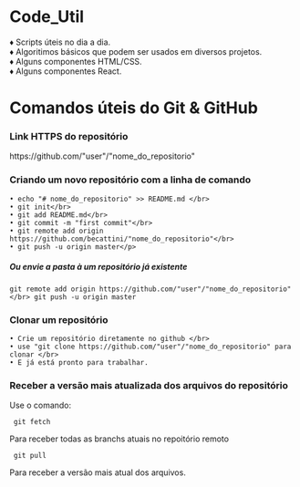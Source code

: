 # Code_Util

♦ Scripts úteis no dia a dia.</br>
♦ Algoritimos básicos que podem ser usados em diversos projetos.</br>
♦ Alguns componentes HTML/CSS.</br>
♦ Alguns componentes React.</br>


# Comandos úteis do Git & GitHub

<h3>Link HTTPS do repositório</h3>
<p>https://github.com/"user"/"nome_do_repositorio"</p>

<h3>Criando um novo repositório com a linha de comando</h3>

    • echo "# nome_do_repositorio" >> README.md </br>
    • git init</br>
    • git add README.md</br>
    • git commit -m "first commit"</br>
    • git remote add origin https://github.com/becattini/"nome_do_repositorio"</br>
    • git push -u origin master</p>

  <h5>Ou envie a pasta à um repositório já existente</h5>
    
 `git remote add origin https://github.com/"user"/"nome_do_repositorio"</br>
  git push -u origin master`
   

   <h3>Clonar um repositório</h3>

    • Crie um repositório diretamente no github </br>
    • use "git clone https://github.com/"user"/"nome_do_repositorio" para clonar </br>
    • E já está pronto para trabalhar.


   <h3>Receber a versão mais atualizada dos arquivos do repositório</h3>
   
  Use o comando:</br>
 
     git fetch
  Para receber todas as branchs atuais no repoitório remoto
    
     git pull
  Para receber a versão mais atual dos arquivos.



